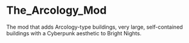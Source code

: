 # The_Arcology_Mod
The mod that adds Arcology-type buildings, very large, self-contained buildings with a Cyberpunk aesthetic to Bright Nights.
